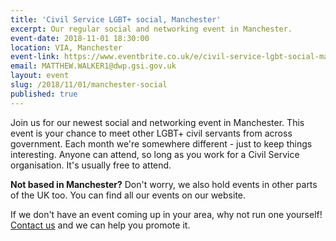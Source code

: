 ```yaml
---
title: 'Civil Service LGBT+ social, Manchester'
excerpt: Our regular social and networking event in Manchester.
event-date: 2018-11-01 18:30:00
location: VIA, Manchester
event-link: https://www.eventbrite.co.uk/e/civil-service-lgbt-social-manchester-tickets-51945022962?ref=website
email: MATTHEW.WALKER1@dwp.gsi.gov.uk
layout: event
slug: /2018/11/01/manchester-social
published: true
---
```

Join us for our newest social and networking event in Manchester. This event is your chance to meet other LGBT+ civil servants from across government. Each month we're somewhere different - just to keep things interesting. Anyone can attend, so long as you work for a Civil Service organisation. It's usually free to attend.

**Not based in Manchester?** Don't worry, we also hold events in other parts of the UK too. You can find all our events on our website.

If we don't have an event coming up in your area, why not run one yourself! [Contact us](/about/contact-us/) and we can help you promote it.